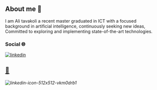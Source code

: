 ## About me 📝

I am Ali tavakoli a recent master graduated in ICT with a focused background in artificial intelligence, continuously seeking new ideas, 
Committed to exploring and implementing state-of-the-art technologies.

### Social 🌐
[![linkedin](https://github.com/user-attachments/assets/56ae76c8-41b7-4dcc-9602-64ac0c0a4550)
](https://www.linkedin.com/in/ali-tavakoliyaraki/)
## [📧](mailto:ali.tavakoli.yaraki1@gmail.com)

###### ![linkedin-icon-512x512-vkm0drb1](https://github.com/user-attachments/assets/ded893de-e769-4a0c-b2df-3d1658356af4)
